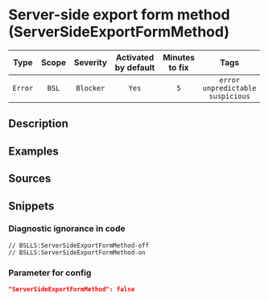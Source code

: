 # Server-side export form method (ServerSideExportFormMethod)

|  Type   | Scope | Severity  |    Activated<br>by default    |    Minutes<br>to fix    |                          Tags                          |
|:-------:|:-----:|:---------:|:-----------------------------:|:-----------------------:|:------------------------------------------------------:|
| `Error` | `BSL` | `Blocker` |             `Yes`             |           `5`           |       `error`<br>`unpredictable`<br>`suspicious`       |

<!-- Блоки выше заполняются автоматически, не трогать -->
## Description
<!-- Описание диагностики заполняется вручную. Необходимо понятным языком описать смысл и схему работу -->

## Examples
<!-- В данном разделе приводятся примеры, на которые диагностика срабатывает, а также можно привести пример, как можно исправить ситуацию -->

## Sources
<!-- Необходимо указывать ссылки на все источники, из которых почерпнута информация для создания диагностики -->
<!-- Примеры источников

* Источник: [Стандарт: Тексты модулей](https://its.1c.ru/db/v8std#content:456:hdoc)
* Полезная информация: [Отказ от использования модальных окон](https://its.1c.ru/db/metod8dev#content:5272:hdoc)
* Источник: [Cognitive complexity, ver. 1.4](https://www.sonarsource.com/docs/CognitiveComplexity.pdf) -->

## Snippets

<!-- Блоки ниже заполняются автоматически, не трогать -->
### Diagnostic ignorance in code

```bsl
// BSLLS:ServerSideExportFormMethod-off
// BSLLS:ServerSideExportFormMethod-on
```

### Parameter for config

```json
"ServerSideExportFormMethod": false
```
